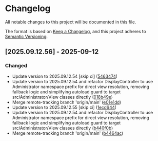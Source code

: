 # Changelog

All notable changes to this project will be documented in this file.

The format is based on [Keep a Changelog](https://keepachangelog.com/en/1.0.0/),
and this project adheres to [Semantic Versioning](https://semver.org/spec/v2.0.0.html).

## [2025.09.12.56] - 2025-09-12

### Changed

* Update version to 2025.09.12.54 [skip ci] ([5463474](https://github.com/N6REJ/bears_aichatbot/commit/5463474))
* Update version to 2025.09.12.54 and refactor DisplayController to use Administrator namespace prefix for direct view resolution, removing fallback logic and simplifying autoload guard to target src/Administrator/View classes directly ([018b49e](https://github.com/N6REJ/bears_aichatbot/commit/018b49e))
* Merge remote-tracking branch 'origin/main' ([e01e1dd](https://github.com/N6REJ/bears_aichatbot/commit/e01e1dd))
* Update version to 2025.09.12.55 [skip ci] ([1ecd644](https://github.com/N6REJ/bears_aichatbot/commit/1ecd644))
* Update version to 2025.09.12.54 and refactor DisplayController to use Administrator namespace prefix for direct view resolution, removing fallback logic and simplifying autoload guard to target src/Administrator/View classes directly ([b440f0b](https://github.com/N6REJ/bears_aichatbot/commit/b440f0b))
* Merge remote-tracking branch 'origin/main' ([b4464ac](https://github.com/N6REJ/bears_aichatbot/commit/b4464ac))

